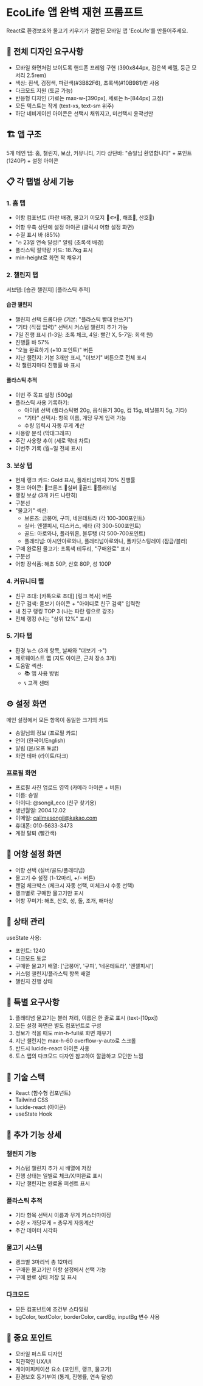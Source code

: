 # EcoLife 앱 완벽 재현 프롬프트

React로 환경보호와 물고기 키우기가 결합된 모바일 앱 'EcoLife'를 만들어주세요.

## 📱 전체 디자인 요구사항
- 모바일 화면처럼 보이도록 핸드폰 프레임 구현 (390x844px, 검은색 베젤, 둥근 모서리 2.5rem)
- 색상: 흰색, 검정색, 파란색(#3B82F6), 초록색(#10B981)만 사용
- 다크모드 지원 (토글 가능)
- 반응형 디자인 (가로는 max-w-[390px], 세로는 h-[844px] 고정)
- 모든 텍스트는 작게 (text-xs, text-sm 위주)
- 하단 네비게이션 아이콘은 선택시 채워지고, 미선택시 윤곽선만

## 🏗️ 앱 구조
5개 메인 탭: 홈, 챌린지, 보상, 커뮤니티, 기타
상단바: "송일님 환영합니다" + 포인트(1240P) + 설정 아이콘

## 📋 각 탭별 상세 기능

### 1. 홈 탭
- 어항 컴포넌트 (파란 배경, 물고기 이모지 🐠🐟🐡, 해초🌿, 산호🪸)
- 어항 우측 상단에 설정 아이콘 (클릭시 어항 설정 화면)
- 수질 표시 바 (85%)
- "🔥 23일 연속 달성!" 알림 (초록색 배경)
- 플라스틱 절약량 카드: 18.7kg 표시
- min-height로 화면 꽉 채우기

### 2. 챌린지 탭
서브탭: [습관 챌린지] [플라스틱 추적]

#### 습관 챌린지
- 챌린지 선택 드롭다운 (기본: "플라스틱 빨대 안쓰기")
- "기타 (직접 입력)" 선택시 커스텀 챌린지 추가 가능
- 7일 진행 표시 (1-3일: 초록 체크, 4일: 빨간 X, 5-7일: 회색 원)
- 진행률 바 57%
- "오늘 완료하기 (+10 포인트)" 버튼
- 지난 챌린지: 기본 3개만 표시, "더보기" 버튼으로 전체 표시
- 각 챌린지마다 진행률 바 표시

#### 플라스틱 추적
- 이번 주 목표 설정 (500g)
- 플라스틱 사용 기록하기:
  - 아이템 선택 (플라스틱병 20g, 음식용기 30g, 컵 15g, 비닐봉지 5g, 기타)
  - "기타" 선택시: 항목 이름, 개당 무게 입력 가능
  - 수량 입력시 자동 무게 계산
- 사용량 분석 (막대그래프)
- 주간 사용량 추이 (세로 막대 차트)
- 이번주 기록 (월~일 전체 표시)

### 3. 보상 탭
- 현재 랭크 카드: Gold 표시, 플래티넘까지 70% 진행률
- 랭크 아이콘: 🥉브론즈 🥈실버 🥇골드 👑플래티넘
- 랭킹 보상 (3개 카드 나란히)
- 구분선
- "물고기" 섹션:
  - 브론즈: 금붕어, 구피, 네온테트라 (각 100-300포인트)
  - 실버: 엔젤피시, 디스커스, 베타 (각 300-500포인트)
  - 골드: 아로와나, 플라워혼, 블루탱 (각 500-700포인트)
  - 플래티넘: 아시안아로와나, 플래티넘아로와나, 폴카닷스팅레이 (잠금/블러)
- 구매 완료된 물고기: 초록색 테두리, "구매완료" 표시
- 구분선
- 어항 장식품: 해초 50P, 산호 80P, 성 100P

### 4. 커뮤니티 탭
- 친구 초대: [카톡으로 초대] [링크 복사] 버튼
- 친구 검색: 돋보기 아이콘 + "아이디로 친구 검색" 입력란
- 내 친구 랭킹 TOP 3 (나는 파란 링으로 강조)
- 전체 랭킹 (나는 "상위 12%" 표시)

### 5. 기타 탭
- 환경 뉴스 (3개 항목, 날짜와 "더보기 →")
- 제로웨이스트 맵 (지도 아이콘, 근처 장소 3개)
- 도움말 섹션:
  - 📚 앱 사용 방법
  - 📞 고객 센터

## ⚙️ 설정 화면
메인 설정에서 모든 항목이 동일한 크기의 카드
- 송일님의 정보 (프로필 카드)
- 언어 (한국어/English)
- 알림 (온/오프 토글)
- 화면 테마 (라이트/다크)

### 프로필 화면
- 프로필 사진 업로드 영역 (카메라 아이콘 + 버튼)
- 이름: 송일
- 아이디: @songil_eco (친구 찾기용)
- 생년월일: 2004.12.02
- 이메일: callmesongil@kakao.com
- 휴대폰: 010-5633-3473
- 계정 탈퇴 (빨간색)

## 🐠 어항 설정 화면
- 어항 선택 (실버/골드/플래티넘)
- 물고기 수 설정 (1-12마리, +/- 버튼)
- 랜덤 체크박스 (체크시 자동 선택, 미체크시 수동 선택)
- 랭크별로 구매한 물고기만 표시
- 어항 꾸미기: 해초, 산호, 성, 돌, 조개, 해마상

## 💾 상태 관리
useState 사용:
- 포인트: 1240
- 다크모드 토글
- 구매한 물고기 배열: ['금붕어', '구피', '네온테트라', '엔젤피시']
- 커스텀 챌린지/플라스틱 항목 배열
- 챌린지 진행 상태

## 🎨 특별 요구사항
1. 플래티넘 물고기는 블러 처리, 이름은 한 줄로 표시 (text-[10px])
2. 모든 설정 화면은 별도 컴포넌트로 구성
3. 정보가 적을 때도 min-h-full로 화면 채우기
4. 지난 챌린지는 max-h-60 overflow-y-auto로 스크롤
5. 반드시 lucide-react 아이콘 사용
6. 토스 앱의 다크모드 디자인 참고하여 깔끔하고 모던한 느낌

## 🔧 기술 스택
- React (함수형 컴포넌트)
- Tailwind CSS
- lucide-react (아이콘)
- useState Hook

## 📝 추가 기능 상세

### 챌린지 기능
- 커스텀 챌린지 추가 시 배열에 저장
- 진행 상태는 일별로 체크/X/미완료 표시
- 지난 챌린지는 완료율 퍼센트 표시

### 플라스틱 추적
- 기타 항목 선택시 이름과 무게 커스터마이징
- 수량 × 개당무게 = 총무게 자동계산
- 주간 데이터 시각화

### 물고기 시스템
- 랭크별 3마리씩 총 12마리
- 구매한 물고기만 어항 설정에서 선택 가능
- 구매 완료 상태 저장 및 표시

### 다크모드
- 모든 컴포넌트에 조건부 스타일링
- bgColor, textColor, borderColor, cardBg, inputBg 변수 사용

## 📌 중요 포인트
- 모바일 퍼스트 디자인
- 직관적인 UX/UI
- 게이미피케이션 요소 (포인트, 랭크, 물고기)
- 환경보호 동기부여 (통계, 진행률, 연속 달성)